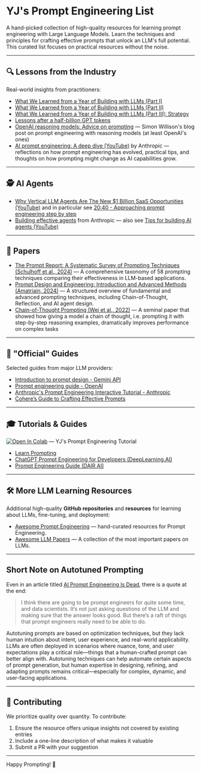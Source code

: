 # YJ's Prompt Engineering List

A hand-picked collection of high-quality resources for learning prompt engineering with Large Language Models. Learn the techniques and principles for crafting effective prompts that unlock an LLM's full potential. This curated list focuses on practical resources without the noise.

---

## 🔍 Lessons from the Industry
Real-world insights from practitioners:
- [What We Learned from a Year of Building with LLMs (Part I)](https://www.oreilly.com/radar/what-we-learned-from-a-year-of-building-with-llms-part-i/)  
- [What We Learned from a Year of Building with LLMs (Part II)](https://www.oreilly.com/radar/what-we-learned-from-a-year-of-building-with-llms-part-ii/)  
- [What We Learned from a Year of Building with LLMs (Part III): Strategy](https://www.oreilly.com/radar/what-we-learned-from-a-year-of-building-with-llms-part-iii-strategy/)  
- [Lessons after a half-billion GPT tokens](https://kenkantzer.com/lessons-after-a-half-billion-gpt-tokens/)  
- [OpenAI reasoning models: Advice on prompting](https://simonwillison.net/2025/Feb/2/openai-reasoning-models-advice-on-prompting/?utm_source=chatgpt.com) — Simon Willison's blog post on prompt engineering with reasoning models (at least OpenAI's ones)
- [AI prompt engineering: A deep dive (YouTube)](https://www.youtube.com/watch?v=T9aRN5JkmL8&ab_channel=Anthropic) by Anthropic — reflections on how prompt engineering has evolved, practical tips, and thoughts on how prompting might change as AI capabilities grow.

---

## 🕵️ AI Agents
- [Why Vertical LLM Agents Are The New $1 Billion SaaS Opportunities (YouTube)](https://www.youtube.com/watch?v=eBVi_sLaYsc&ab_channel=YCombinator) and in particular see [20:40 - Approaching prompt engineering step by step](https://www.youtube.com/watch?v=eBVi_sLaYsc&t=1240s)
- [Building effective agents](https://www.anthropic.com/research/building-effective-agents) from Anthropic — also see [Tips for building AI agents (YouTube)](https://www.youtube.com/watch?v=LP5OCa20Zpg&ab_channel=Anthropic)
  
---

## 📝 Papers
- [The Prompt Report: A Systematic Survey of Prompting Techniques (Schulhoff et al., 2024)](https://arxiv.org/abs/2402.07927) — A comprehensive taxonomy of 58 prompting techniques comparing their effectiveness in LLM-based applications.
- [Prompt Design and Engineering: Introduction and Advanced Methods (Amatriain, 2024)](https://arxiv.org/abs/2401.14423) — A structured overview of fundamental and advanced prompting techniques, including Chain-of-Thought, Reflection, and AI agent design.
- [Chain-of-Thought Prompting (Wei et al., 2022)](https://arxiv.org/abs/2201.11903) — A seminal paper that showed how giving a model a chain of thought, i.e. prompting it with step-by-step reasoning examples, dramatically improves performance on complex tasks

---

## 📖 "Official" Guides
Selected guides from major LLM providers:
- [Introduction to prompt design - Gemini API](https://ai.google.dev/gemini-api/docs/prompting-intro)  
- [Prompt engineering guide - OpenAI](https://platform.openai.com/docs/guides/prompt-engineering)  
- [Anthropic's Prompt Engineering Interactive Tutorial - Anthropic](https://github.com/anthropics/prompt-eng-interactive-tutorial)  
- [Cohere’s Guide to Crafting Effective Prompts](https://docs.cohere.com/docs/prompt-engineering)  

---

## 🎓 Tutorials & Guides
[![Open In Colab](https://colab.research.google.com/assets/colab-badge.svg)](https://colab.research.google.com/github/limyewjin/llm-tutorial/blob/main/Prompt_Engineering_Tutorial.ipynb) — YJ's Prompt Engineering Tutorial

- [Learn Prompting](https://learnprompting.org)  
- [ChatGPT Prompt Engineering for Developers (DeepLearning.AI)](https://www.deeplearning.ai/short-courses/chatgpt-prompt-engineering-for-developers/)  
- [Prompt Engineering Guide (DAIR AI)](https://promptingguide.ai/)

---

## 🛠 More LLM Learning Resources
Additional high-quality **GitHub repositories** and **resources** for learning about LLMs, fine-tuning, and deployment:
- [Awesome Prompt Engineering](https://github.com/promptslab/Awesome-Prompt-Engineering) — hand-curated resources for Prompt Engineering. 
- [Awesome LLM Papers](https://github.com/Hannibal046/Awesome-LLM) — A collection of the most important papers on LLMs.  

---

## Short Note on Autotuned Prompting

Even in an article titled [AI Prompt Engineering Is Dead](https://spectrum.ieee.org/prompt-engineering-is-dead), there is a quote at the end:
> I think there are going to be prompt engineers for quite some time, and data scientists.
> It’s not just asking questions of the LLM and making sure that the answer looks good.
> But there’s a raft of things that prompt engineers really need to be able to do.

Autotuning prompts are based on optimization techniques, but they lack human intuition about intent, user experience, and real-world applicability. LLMs are often deployed in scenarios where nuance, tone, and user expectations play a critical role—things that a human-crafted prompt can better align with. Autotuning techniques can help automate certain aspects of prompt generation, but human expertise in designing, refining, and adapting prompts remains critical—especially for complex, dynamic, and user-facing applications.

---

## 🚀 Contributing
We prioritize quality over quantity. To contribute:
1. Ensure the resource offers unique insights not covered by existing entries
2. Include a one-line description of what makes it valuable
3. Submit a PR with your suggestion

---
  
Happy Prompting! 🚀
